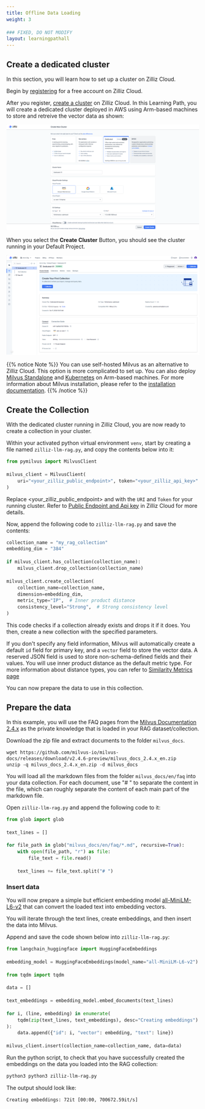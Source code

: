 ```yaml
---
title: Offline Data Loading
weight: 3

### FIXED, DO NOT MODIFY
layout: learningpathall
---
```

## Create a dedicated cluster

In this section, you will learn how to set up a cluster on Zilliz Cloud.

Begin by [registering](https://docs.zilliz.com/docs/register-with-zilliz-cloud) for a free account on Zilliz Cloud. 

After you register, [create a cluster](https://docs.zilliz.com/docs/create-cluster) on Zilliz Cloud. In this Learning Path, you will create a dedicated cluster deployed in AWS using Arm-based machines to store and retreive the vector data as shown:

![cluster](create_cluster.png)

When you select the **Create Cluster** Button, you should see the cluster running in your Default Project.

![running](running_cluster.png)

{{% notice Note %}}
You can use self-hosted Milvus as an alternative to Zilliz Cloud. This option is more complicated to set up. You can also deploy [Milvus Standalone](https://milvus.io/docs/install_standalone-docker-compose.md) and [Kubernetes](https://milvus.io/docs/install_cluster-milvusoperator.md) on Arm-based machines. For more information about Milvus installation, please refer to the [installation documentation](https://milvus.io/docs/install-overview.md).
{{% /notice  %}}

## Create the Collection

With the dedicated cluster running in Zilliz Cloud, you are now ready to create a collection in your cluster.

Within your activated python virtual environment `venv`, start by creating a file named `zilliz-llm-rag.py`, and copy the contents below into it:

```python
from pymilvus import MilvusClient

milvus_client = MilvusClient(
    uri="<your_zilliz_public_endpoint>", token="<your_zilliz_api_key>"
)

```
Replace <your_zilliz_public_endpoint> and <your zilliz_api_key> with the `URI` and `Token` for your running cluster. Refer to [Public Endpoint and Api key](https://docs.zilliz.com/docs/on-zilliz-cloud-console#free-cluster-details) in Zilliz Cloud for more details.

Now, append the following code to `zilliz-llm-rag.py` and save the contents:

```python
collection_name = "my_rag_collection"
embedding_dim = "384"

if milvus_client.has_collection(collection_name):
    milvus_client.drop_collection(collection_name)

milvus_client.create_collection(
    collection_name=collection_name,
    dimension=embedding_dim,
    metric_type="IP",  # Inner product distance
    consistency_level="Strong",  # Strong consistency level
)
```
This code checks if a collection already exists and drops it if it does. You then, create a new collection with the specified parameters.

If you don't specify any field information, Milvus will automatically create a default `id` field for primary key, and a `vector` field to store the vector data. A reserved JSON field is used to store non-schema-defined fields and their values.
You will use inner product distance as the default metric type. For more information about distance types, you can refer to [Similarity Metrics page](https://milvus.io/docs/metric.md?tab=floating)

You can now prepare the data to use in this collection.

## Prepare the data

In this example, you will use the FAQ pages from the [Milvus Documentation 2.4.x](https://github.com/milvus-io/milvus-docs/releases/download/v2.4.6-preview/milvus_docs_2.4.x_en.zip) as the private knowledge that is loaded in your RAG dataset/collection.

Download the zip file and extract documents to the folder `milvus_docs`.

```shell
wget https://github.com/milvus-io/milvus-docs/releases/download/v2.4.6-preview/milvus_docs_2.4.x_en.zip
unzip -q milvus_docs_2.4.x_en.zip -d milvus_docs
```

You will load all the markdown files from the folder `milvus_docs/en/faq` into your data collection. For each document, use "# " to separate the content in the file, which can roughly separate the content of each main part of the markdown file.

Open `zilliz-llm-rag.py` and append the following code to it:

```python
from glob import glob

text_lines = []

for file_path in glob("milvus_docs/en/faq/*.md", recursive=True):
    with open(file_path, "r") as file:
        file_text = file.read()

    text_lines += file_text.split("# ")
```

### Insert data
You will now prepare a simple but efficient embedding model [all-MiniLM-L6-v2](https://huggingface.co/sentence-transformers/all-MiniLM-L6-v2) that can convert the loaded text into embedding vectors.

You will iterate through the text lines, create embeddings, and then insert the data into Milvus.

Append and save the code shown below into `zilliz-llm-rag.py`:

```python
from langchain_huggingface import HuggingFaceEmbeddings

embedding_model = HuggingFaceEmbeddings(model_name="all-MiniLM-L6-v2")

from tqdm import tqdm

data = []

text_embeddings = embedding_model.embed_documents(text_lines)

for i, (line, embedding) in enumerate(
    tqdm(zip(text_lines, text_embeddings), desc="Creating embeddings")
):
    data.append({"id": i, "vector": embedding, "text": line})

milvus_client.insert(collection_name=collection_name, data=data)
```
Run the python script, to check that you have successfully created the embeddings on the data you loaded into the RAG collection:

```bash
python3 python3 zilliz-llm-rag.py
```

The output should look like:
```
Creating embeddings: 72it [00:00, 700672.59it/s]
```

